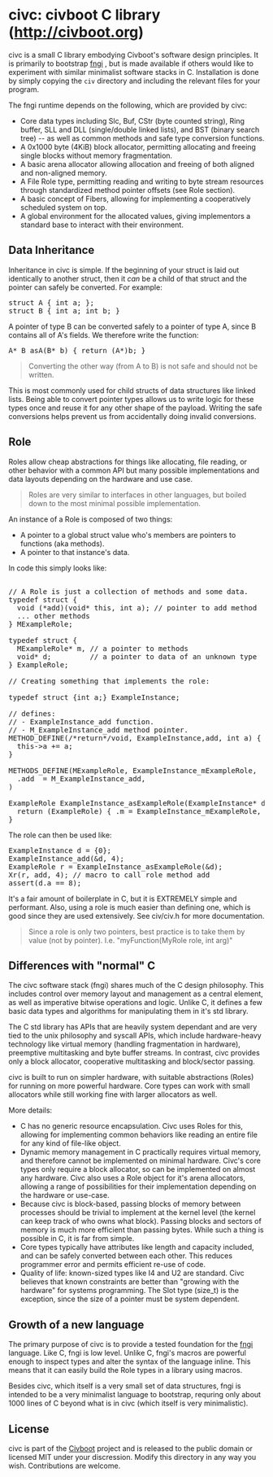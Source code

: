 <div>
<!-- Generated by cxt.py from INFO.cxt -->
<h1>civc: civboot C library (<span><a href="http://civboot.org">http://civboot.org</a></span>)</h1>
civc is a small C library embodying Civboot&#x27;s software design principles. It is primarily to bootstrap 
<span><a href="https://github.com/civboot/fngi">fngi</a></span>
, but is made available if others would like to experiment with similar minimalist software stacks in C. Installation is done by simply copying the 
<code>civ</code>
 directory and including the relevant files for your program.<p>The fngi runtime depends on the following, which are provided by civc: 
<ul><li>Core data types including Slc, Buf, CStr (byte counted string), Ring buffer, SLL and DLL (single/double linked lists), and BST (binary search tree) -- as well as common methods and safe type conversion functions.</li><li>A 0x1000 byte (4KiB)  block allocator, permitting allocating and freeing single blocks without memory fragmentation.</li><li>A basic arena allocator allowing allocation and freeing of both aligned and non-aligned memory.</li><li>A File Role type, permitting reading and writing to byte stream resources through standardized method pointer offsets (see Role section).</li><li>A basic concept of Fibers, allowing for implementing a cooperatively scheduled system on top.</li><li>A global environment for the allocated values, giving implementors a standard base to interact with their environment.</li></ul>
<h2>Data Inheritance</h2>
Inheritance in civc is simple. If the beginning of your struct is laid out identically to another struct, then it 
<i>can</i>
 be a child of that struct and the pointer can safely be converted. For example:<p>
<pre>struct A { int a; };<br>struct B { int a; int b; }<br></pre>
A pointer of type B can be converted safely to a pointer of type A, since B contains all of A&#x27;s fields. We therefore write the function: 
<pre>A* B_asA(B* b) { return (A*)b; }<br></pre>
<blockquote> Converting the other way (from A to B) is not safe and should not be written. </blockquote>
This is most commonly used for child structs of data structures like linked lists. Being able to convert pointer types allows us to write logic for these types once and reuse it for any other shape of the payload. Writing the safe conversions helps prevent us from accidentally doing invalid conversions.<p>
<h2>Role</h2>
Roles allow cheap abstractions for things like allocating, file reading, or other behavior with a common API but many possible implementations and data layouts depending on the hardware and use case.<p>
<blockquote> Roles are very similar to interfaces in other languages, but boiled down to the most minimal possible implementation. </blockquote>
An instance of a Role is composed of two things: 
<ul><li>A pointer to a global struct value who&#x27;s members are pointers to functions (aka methods).</li><li>A pointer to that instance&#x27;s data.</li></ul>
In code this simply looks like: 
<pre><br>// A Role is just a collection of methods and some data.<br>typedef struct {<br>  void (*add)(void* this, int a); // pointer to add method<br>  ... other methods<br>} MExampleRole;<br><br>typedef struct {<br>  MExampleRole* m, // a pointer to methods<br>  void* d;         // a pointer to data of an unknown type<br>} ExampleRole;<br><br>// Creating something that implements the role:<br><br>typedef struct {int a;} ExampleInstance;<br><br>// defines:<br>// - ExampleInstance_add function.<br>// - M_ExampleInstance_add method pointer.<br>METHOD_DEFINE(/*return*/void, ExampleInstance,add, int a) {<br>  this-&gt;a += a;<br>}<br><br>METHODS_DEFINE(MExampleRole, ExampleInstance_mExampleRole,<br>  .add  = M_ExampleInstance_add,<br>)<br><br>ExampleRole ExampleInstance_asExampleRole(ExampleInstance* d) {<br>  return (ExampleRole) { .m = ExampleInstance_mExampleRole, .d = d };<br>}<br></pre>
The role can then be used like: 
<pre>ExampleInstance d = {0};<br>ExampleInstance_add(&amp;d, 4);<br>ExampleRole r = ExampleInstance_asExampleRole(&amp;d);<br>Xr(r, add, 4); // macro to call role method add<br>assert(d.a == 8);<br></pre>
It&#x27;s a fair amount of boilerplate in C, but it is EXTREMELY simple and performant. Also, using a role is much easier than defining one, which is good since they are used extensively. See civ/civ.h for more documentation.<p>
<blockquote> Since a role is only two pointers, best practice is to take them by value (not by pointer). I.e. &quot;myFunction(MyRole role, int arg)&quot; </blockquote>
<h2>Differences with &quot;normal&quot; C</h2>
The civc software stack (fngi) shares much of the C design philosophy. This includes control over memory layout and management as a central element, as well as imperative bitwise operations and logic. Unlike C, it defines a few basic data types and algorithms for manipulating them in it&#x27;s std library.<p>The C std library has APIs that are heavily system dependant and are very tied to the unix philosophy and syscall APIs, which include hardware-heavy technology like virtual memory (handling fragmentation in hardware), preemptive multitasking and byte buffer streams. In contrast, civc provides only a block allocator, cooperative multitasking and block/sector passing.<p>civc is built to run on simpler hardware, with suitable abstractions (Roles) for running on more powerful hardware. Core types can work with small allocators while still working fine with larger allocators as well.<p>More details: 
<ul><li>C has no generic resource encapsulation. Civc uses Roles for this, allowing for implementing common behaviors like reading an entire file for any kind of file-like object.</li><li>Dynamic memory management in C practically requires virtual memory, and therefore cannot be implemented on minimal hardware. Civc&#x27;s core types only require a block allocator, so can be implemented on almost any hardware. Civc also uses a Role object for it&#x27;s arena allocators, allowing a range of possibilities for their implementation depending on the hardware or use-case.</li><li>Because civc is block-based, passing blocks of memory between processes should be trivial to implement at the kernel level (the kernel can keep track of who owns what block). Passing blocks and sectors of memory is much more efficient than passing bytes. While such a thing is possible in C, it is far from simple.</li><li>Core types typically have attributes like length and capacity included, and can be safely converted between each other. This reduces programmer error and permits efficient re-use of code.</li><li>Quality of life: known-sized types like I4 and U2 are standard. Civc believes that known constraints are better than &quot;growing with the hardware&quot; for systems programming. The Slot type (size_t) is the exception, since the size of a pointer must be system dependent.</li></ul>
<h2>Growth of a new language</h2>
The primary purpose of civc is to provide a tested foundation for the 
<span><a href="https://github.com/civboot/fngi">fngi</a></span>
 language. Like C, fngi is low level. Unlike C, fngi&#x27;s macros are powerful enough to inspect types and alter the syntax of the language inline. This means that it can easily build the Role types in a library using macros.<p>Besides civc, which itself is a very small set of data structures, fngi is intended to be a very minimalist language to bootstrap, requring only about 1000 lines of C beyond what is in civc (which itself is very minimalistic).<p>
<h2>License</h2>
civc is part of the 
<span><a href="https://civboot.org">Civboot</a></span>
 project and is released to the public domain or licensed MIT under your discression. Modify this directory in any way you wish. Contributions are welcome.<p>


</div>
